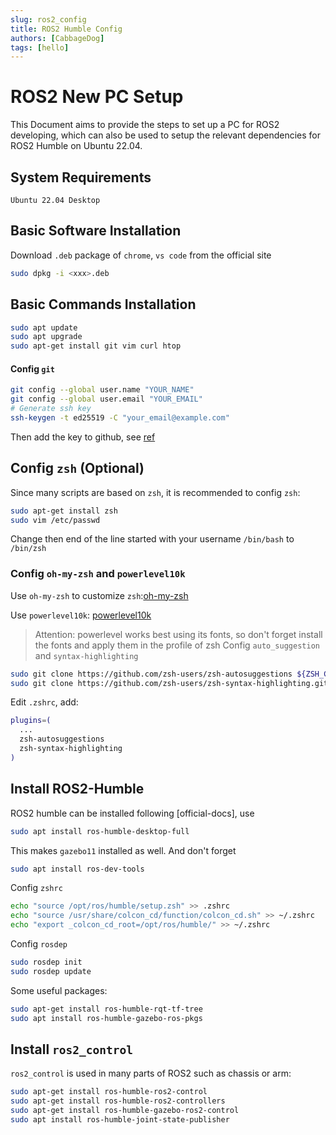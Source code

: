 ```yaml
---
slug: ros2_config
title: ROS2 Humble Config
authors: [CabbageDog]
tags: [hello]
---
```


# ROS2  New PC Setup
This Document aims to provide the steps to set up a PC for ROS2  developing, which can also be used to setup the relevant  dependencies for ROS2 Humble on Ubuntu 22.04.

<!-- truncate -->

## System Requirements
`Ubuntu 22.04 Desktop`
## Basic Software Installation
Download `.deb` package of `chrome`, `vs code` from the official site
```sh
sudo dpkg -i <xxx>.deb
```
## Basic Commands Installation
```sh
sudo apt update
sudo apt upgrade
sudo apt-get install git vim curl htop
```
#### Config `git`
```sh
git config --global user.name "YOUR_NAME"
git config --global user.email "YOUR_EMAIL"
# Generate ssh key
ssh-keygen -t ed25519 -C "your_email@example.com"
```
Then add the key to github, see [ref](https://docs.github.com/en/authentication/connecting-to-github-with-ssh/adding-a-new-ssh-key-to-your-github-account)

## Config `zsh` (Optional)
Since many scripts are based on `zsh`, it is recommended to config `zsh`:
```sh
sudo apt-get install zsh
sudo vim /etc/passwd
```
Change then end of the line started with your username `/bin/bash` to `/bin/zsh`
### Config `oh-my-zsh` and `powerlevel10k`
Use `oh-my-zsh` to customize `zsh`:[oh-my-zsh](https://ohmyz.sh/)

Use `powerlevel10k`: [powerlevel10k](https://github.com/romkatv/powerlevel10k) 

> Attention: powerlevel works best using its fonts, so don't forget install the fonts and apply them in the profile of zsh
Config `auto_suggestion` and `syntax-highlighting`
```sh
sudo git clone https://github.com/zsh-users/zsh-autosuggestions ${ZSH_CUSTOM:-~/.oh-my-zsh/custom}/plugins/zsh-autosuggestions
sudo git clone https://github.com/zsh-users/zsh-syntax-highlighting.git ${ZSH_CUSTOM:-~/.oh-my-zsh/custom}/plugins/zsh-syntax-highlighting
```
Edit `.zshrc`, add:
```sh
plugins=(
  ...
  zsh-autosuggestions
  zsh-syntax-highlighting
)
```

## Install ROS2-Humble
ROS2 humble can be installed following [official-docs], use
```sh
sudo apt install ros-humble-desktop-full
```
This makes `gazebo11` installed as well.
And don't forget
```sh
sudo apt install ros-dev-tools
```
Config `zshrc`
```sh
echo "source /opt/ros/humble/setup.zsh" >> .zshrc
echo "source /usr/share/colcon_cd/function/colcon_cd.sh" >> ~/.zshrc
echo "export _colcon_cd_root=/opt/ros/humble/" >> ~/.zshrc
```
Config `rosdep`
```sh
sudo rosdep init
sudo rosdep update
```
Some useful packages:
```sh
sudo apt-get install ros-humble-rqt-tf-tree
sudo apt install ros-humble-gazebo-ros-pkgs
```

## Install `ros2_control`
`ros2_control` is used in many parts of ROS2  such as chassis or arm:
```sh
sudo apt-get install ros-humble-ros2-control
sudo apt-get install ros-humble-ros2-controllers
sudo apt-get install ros-humble-gazebo-ros2-control
sudo apt install ros-humble-joint-state-publisher
```